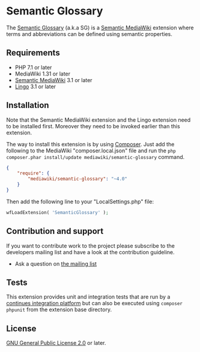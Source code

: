 # Semantic Glossary

The [Semantic Glossary][mw-semantic-glossary] (a.k.a SG) is a [Semantic MediaWiki][smw] extension where
terms and abbreviations can be defined using semantic properties.

## Requirements

- PHP 7.1 or later
- MediaWiki 1.31 or later
- [Semantic MediaWiki][smw] 3.1 or later
- [Lingo][lg] 3.1 or later

## Installation

Note that the Semantic MediaWiki extension and the Lingo extension need to be installed first.
Moreover they need to be invoked earlier than this extension.

The way to install this extension is by using [Composer][composer].
Just add the following to the MediaWiki "composer.local.json" file and run the
`php composer.phar install/update mediawiki/semantic-glossary` command.

```json
{
	"require": {
		"mediawiki/semantic-glossary": "~4.0"
	}
}
```

Then add the following line to your "LocalSettings.php" file:
```php
wfLoadExtension( 'SemanticGlossary' );
```

## Contribution and support

If you want to contribute work to the project please subscribe to the developers mailing list and
have a look at the contribution guideline.

* Ask a question on [the mailing list](https://www.semantic-mediawiki.org/wiki/Mailing_list)

## Tests

This extension provides unit and integration tests that are run by a [continues integration platform][travis]
but can also be executed using `composer phpunit` from the extension base directory.

## License

[GNU General Public License 2.0][license] or later.

[license]: https://www.gnu.org/copyleft/gpl.html
[mw-semantic-glossary]: https://www.mediawiki.org/wiki/Extension:Semantic_Glossary
[mw-lingo]: https://www.mediawiki.org/wiki/Extension:Lingo
[smw]: https://www.mediawiki.org/wiki/Extension:Semantic_MediaWiki
[lg]: https://www.mediawiki.org/wiki/Extension:Lingo
[composer]: https://getcomposer.org/
[travis]: https://www.travis-ci.com/github/SemanticMediaWiki/SemanticGlossary
